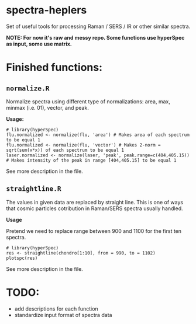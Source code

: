 # spectra-heplers

Set of useful tools for processing Raman / SERS / IR or other similar spectra.

**NOTE: For now it's raw and messy repo. Some functions use hyperSpec as input, some use matrix.**

# Finished functions:
## `normalize.R` 

Normalize spectra using different type of normalizations: area, max, minmax (i.e. 01), vector, and peak.

**Usage:**
```{r}
# library(hyperSpec)
flu.normalized <- normalize(flu, 'area') # Makes area of each spectrum to be equal 1
flu.normalized <- normalize(flu, 'vector') # Makes 2-norm = sqrt(sum(x*x)) of each spectrum to be equal 1
laser.normalized <- normalize(laser, 'peak', peak.range=c(404,405.15)) # Makes intensity of the peak in range [404,405.15] to be equal 1
```
See more description in the file.


## `straightline.R`

The values in given data are replaced by straight line. 
This is one of ways that cosmic particles cotribution in Raman/SERS spectra usually handled.

**Usage**

Pretend we need to replace range between 900 and 1100 for the first ten spectra.
```{r}
# library(hyperSpec)
res <- straightline(chondro[1:10], from = 990, to = 1102)
plotspc(res)
```
See more description in the file.

# TODO:
- add descriptions for each function
- standardize input format of spectra data
